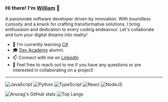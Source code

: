 ### Hi there! I'm [William](http://williamsantos.codes/) 👋

A passionate software developer driven by innovation. With boundless curiosity and a knack for crafting transformative solutions, I bring enthusiasm and dedication to every coding endeavour. Let's collaborate and turn your digital dreams into reality!

- 🌱 I'm currently learning [C#](https://learn.microsoft.com/en-us/dotnet/csharp/)
- 🎓 [Dev Academy](https://devacademy.co.nz/) alumni.
- 📫 Connect with me on [LinkedIn](https://www.linkedin.com/in/williamjgsantos)
- 🤝 Feel free to reach out to me if you have any questions or are interested in collaborating on a project!

---

![JavaScript](https://img.shields.io/badge/javascript-%23323330.svg?style=for-the-badge&logo=javascript&logoColor=%23F7DF1E)
![Python](https://img.shields.io/badge/python-3670A0?style=for-the-badge&logo=python&logoColor=ffdd54)
![TypeScript](https://img.shields.io/badge/typescript-%23007ACC.svg?style=for-the-badge&logo=typescript&logoColor=white)
![React](https://img.shields.io/badge/react-%2320232a.svg?style=for-the-badge&logo=react&logoColor=%2361DAFB)
![NodeJS](https://img.shields.io/badge/node.js-6DA55F?style=for-the-badge&logo=node.js&logoColor=white)

![Anurag's GitHub stats](https://github-readme-stats-git-masterrstaa-rickstaa.vercel.app/api?username=williamjgsantos&theme=nightowl&show_icons=true)
![Top Langs](https://github-readme-stats-git-masterrstaa-rickstaa.vercel.app/api/top-langs/?username=williamjgsantos&layout=compact&theme=nightowl)

<!--
**williamjgsantos/williamjgsantos** is a ✨ _special_ ✨ repository because its `README.md` (this file) appears on your GitHub profile.

Here are some ideas to get you started:

- 🔭 I’m currently working on ...
- 🌱 I’m currently learning ...
- 👯 I’m looking to collaborate on ...
- 🤔 I’m looking for help with ...
- 💬 Ask me about ...
- 📫 How to reach me: ...
- 😄 Pronouns: ...
- ⚡ Fun fact: ...
-->
